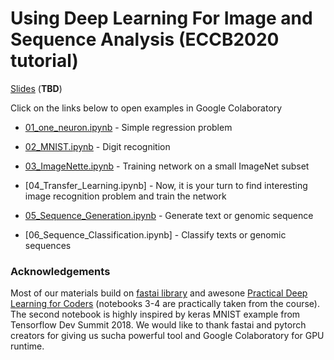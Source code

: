 #  Using Deep Learning For Image and Sequence Analysis (ECCB2020 tutorial)

[Slides]() (**TBD**)

Click on the links below to open examples in Google Colaboratory

* [01_one_neuron.ipynb](https://colab.research.google.com/github/ML-Bioinfo-CEITEC/ECCB2020/blob/master/notebooks/01_one_neuron.ipynb) - Simple regression problem

* [02_MNIST.ipynb](https://colab.research.google.com/github/ML-Bioinfo-CEITEC/ECCB2020/blob/master/notebooks/02_MNIST.ipynb) - Digit recognition

* [03_ImageNette.ipynb](https://colab.research.google.com/github/ML-Bioinfo-CEITEC/ECCB2020/blob/master/notebooks/03_ImageNette.ipynb) - Training network on a small ImageNet subset

* [04_Transfer_Learning.ipynb] - Now, it is your turn to find interesting image recognition problem and train the network

* [05_Sequence_Generation.ipynb](https://colab.research.google.com/github/ML-Bioinfo-CEITEC/ECCB2020/blob/master/notebooks/05_Sequence_Generation.ipynb) - Generate text or genomic sequence

* [06_Sequence_Classification.ipynb] - Classify texts or genomic sequences


### Acknowledgements

Most of our materials build on [fastai library](https://docs.fast.ai/) and awesone [Practical Deep Learning for Coders](https://course.fast.ai/) (notebooks 3-4 are practically taken from the course). The second notebook is highly inspired by keras MNIST example from Tensorflow Dev Summit 2018. We would like to thank fastai and pytorch creators for giving us sucha powerful tool and Google Colaboratory for GPU runtime.

